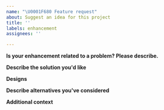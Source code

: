 ```yaml
---
name: "\U0001F680 Feature request"
about: Suggest an idea for this project
title: ''
labels: enhancement
assignees: ''

---
```


<!-- Thank you for suggesting an idea to make Simple Local Avatars better.  Please fill in as much of the template below as you can. -->

**Is your enhancement related to a problem? Please describe.**
<!-- A clear and concise description of what the problem is. Ex. I'm always frustrated when [...] -->

**Describe the solution you'd like**
<!-- A clear and concise description of what you want to happen. -->

**Designs**
<!-- If applicable, add mockups/screenshots/etc. to help explain your solution. -->

**Describe alternatives you've considered**
<!-- A clear and concise description of any alternative solutions or features you've considered. -->

**Additional context**
<!-- Add any other context about the enhancement here. -->
